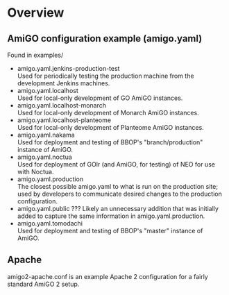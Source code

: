 # Overview

## AmiGO configuration example (amigo.yaml)

Found in examples/

* amigo.yaml.jenkins-production-test
<br>Used for periodically testing the production machine from the development Jenkins machines.
* amigo.yaml.localhost
<br>Used for local-only development of GO AmiGO instances.
* amigo.yaml.localhost-monarch
<br>Used for local-only development of Monarch AmiGO instances.
* amigo.yaml.localhost-planteome
<br>Used for local-only development of Planteome AmiGO instances.
* amigo.yaml.nakama
<br>Used for deployment and testing of BBOP's "branch/production" instance of AmiGO.
* amigo.yaml.noctua
<br> Used for deployment of GOlr (and AmiGO, for testing) of NEO for use with Noctua.
* amigo.yaml.production
<br> The closest possible amigo.yaml to what is run on the production site; used by developers to communicate desired changes to the production configuration.
* amigo.yaml.public
  ??? Likely an unnecessary addition that was initially added to capture the same information in amigo.yaml.production.
* amigo.yaml.tomodachi
<br>Used for deployment and testing of BBOP's "master" instance of AmiGO.

## Apache

amigo2-apache.conf is an example Apache 2 configuration for a fairly
standard AmiGO 2 setup.
